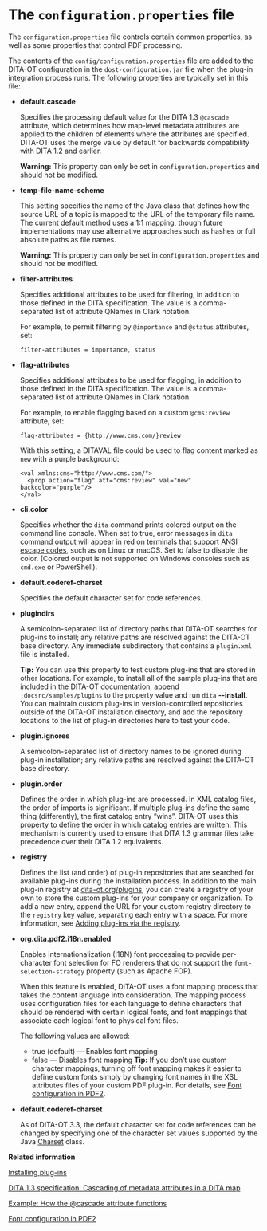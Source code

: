 # The `configuration.properties` file

The `configuration.properties` file controls certain common properties, as well as some properties that control PDF processing.

The contents of the `config/configuration.properties` file are added to the DITA-OT configuration in the `dost-configuration.jar` file when the plug-in integration process runs. The following properties are typically set in this file:

-   **__default.cascade__**

    Specifies the processing default value for the DITA 1.3 `@cascade` attribute, which determines how map-level metadata attributes are applied to the children of elements where the attributes are specified. DITA-OT uses the merge value by default for backwards compatibility with DITA 1.2 and earlier.

    **Warning:** This property can only be set in `configuration.properties` and should not be modified.

-   **__temp-file-name-scheme__**

    This setting specifies the name of the Java class that defines how the source URL of a topic is mapped to the URL of the temporary file name. The current default method uses a 1:1 mapping, though future implementations may use alternative approaches such as hashes or full absolute paths as file names.

    **Warning:** This property can only be set in `configuration.properties` and should not be modified.

-   **__filter-attributes__**

    Specifies additional attributes to be used for filtering, in addition to those defined in the DITA specification. The value is a comma-separated list of attribute QNames in Clark notation.

    For example, to permit filtering by `@importance` and `@status` attributes, set:

    ```language-properties
    filter-attributes = importance, status
    ```

-   **__flag-attributes__**

    Specifies additional attributes to be used for flagging, in addition to those defined in the DITA specification. The value is a comma-separated list of attribute QNames in Clark notation.

    For example, to enable flagging based on a custom `@cms:review` attribute, set:

    ```language-properties
    flag-attributes = {http://www.cms.com/}review
    ```

    With this setting, a DITAVAL file could be used to flag content marked as `new` with a purple background:

    ```language-xml
    <val xmlns:cms="http://www.cms.com/">
      <prop action="flag" att="cms:review" val="new" backcolor="purple"/>
    </val>
    ```

-   **__cli.color__**

    Specifies whether the `dita` command prints colored output on the command line console. When set to true, error messages in `dita` command output will appear in red on terminals that support [ANSI escape codes](https://en.wikipedia.org/wiki/ANSI_escape_code), such as on Linux or macOS. Set to false to disable the color. \(Colored output is not supported on Windows consoles such as `cmd.exe` or PowerShell\).

-   **__default.coderef-charset__**

    Specifies the default character set for code references.

-   **__plugindirs__**

    A semicolon-separated list of directory paths that DITA-OT searches for plug-ins to install; any relative paths are resolved against the DITA-OT base directory. Any immediate subdirectory that contains a `plugin.xml` file is installed.

    **Tip:** You can use this property to test custom plug-ins that are stored in other locations. For example, to install all of the sample plug-ins that are included in the DITA-OT documentation, append `;docsrc/samples/plugins` to the property value and run `dita` **--install**. You can maintain custom plug-ins in version-controlled repositories outside of the DITA-OT installation directory, and add the repository locations to the list of plug-in directories here to test your code.

-   **__plugin.ignores__**

    A semicolon-separated list of directory names to be ignored during plug-in installation; any relative paths are resolved against the DITA-OT base directory.

-   **__plugin.order__**

    Defines the order in which plug-ins are processed. In XML catalog files, the order of imports is significant. If multiple plug-ins define the same thing \(differently\), the first catalog entry “wins”. DITA-OT uses this property to define the order in which catalog entries are written. This mechanism is currently used to ensure that DITA 1.3 grammar files take precedence over their DITA 1.2 equivalents.

-   **__registry__**

    Defines the list \(and order\) of plug-in repositories that are searched for available plug-ins during the installation process. In addition to the main plug-in registry at [dita-ot.org/plugins](https://www.dita-ot.org/plugins), you can create a registry of your own to store the custom plug-ins for your company or organization. To add a new entry, append the URL for your custom registry directory to the `registry` key value, separating each entry with a space. For more information, see [Adding plug-ins via the registry](plugins-registry.md).

-   **__org.dita.pdf2.i18n.enabled__**

    Enables internationalization \(I18N\) font processing to provide per-character font selection for FO renderers that do not support the `font-selection-strategy` property \(such as Apache FOP\).

    When this feature is enabled, DITA-OT uses a font mapping process that takes the content language into consideration. The mapping process uses configuration files for each language to define characters that should be rendered with certain logical fonts, and font mappings that associate each logical font to physical font files.

    The following values are allowed:

    -   true \(default\) — Enables font mapping
    -   false — Disables font mapping
    **Tip:** If you don’t use custom character mappings, turning off font mapping makes it easier to define custom fonts simply by changing font names in the XSL attributes files of your custom PDF plug-in. For details, see [Font configuration in PDF2](http://www.elovirta.com/2016/02/18/font-configuration-in-pdf2.html).

-   **__default.coderef-charset__**

    As of DITA-OT 3.3, the default character set for code references can be changed by specifying one of the character set values supported by the Java [Charset](https://docs.oracle.com/javase/8/docs/api/java/nio/charset/Charset.html) class.


**Related information**  


[Installing plug-ins](plugins-installing.md)

[DITA 1.3 specification: Cascading of metadata attributes in a DITA map](http://docs.oasis-open.org/dita/dita/v1.3/errata01/os/complete/part1-base/archSpec/base/cascading-in-a-ditamap.html#cascading-in-a-ditamap)

[Example: How the @cascade attribute functions](http://docs.oasis-open.org/dita/dita/v1.3/errata01/os/complete/part1-base/archSpec/base/example-how-cascade-att-functions.html)

[Font configuration in PDF2](http://www.elovirta.com/2016/02/18/font-configuration-in-pdf2.html)


